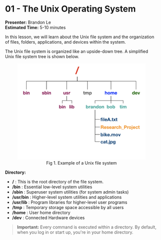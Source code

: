 # 01 - The Unix Operating System

**Presenter:** Brandon Le  
**Estimated Time:** 5-10 minutes

In this lesson, we will learn about the Unix file system and the organization of files, folders, applications, and devices within the system.

The Unix file system is organized like an upside-down tree. A simplified Unix file system tree is shown below.

<figure>

<img src="../images/unix-tree.png" alt="Unix File System" width="500" />

<figcaption align = "center"> 
Fig 1. Example of a Unix file system </b> </figcaption>

</figure>

**Directory:**

- **/** : This is the root directory of the file system.
- **/bin** :  Essential low-level system utilities
- **/sbin** : Superuser system utilities (for system admin tasks)
- **/usr/bin** : Higher-level system utilities and applications
- **/usr/lib** : Program libraries for higher-level user programs
- **/tmp** : Temporary storage space accessible by all users
- **/home** : User home directory  
- **/dev** : Connected Hardware devices

> **Important:** Every command is executed within a directory. By default, when you log in or start up, you're in your home directory.
